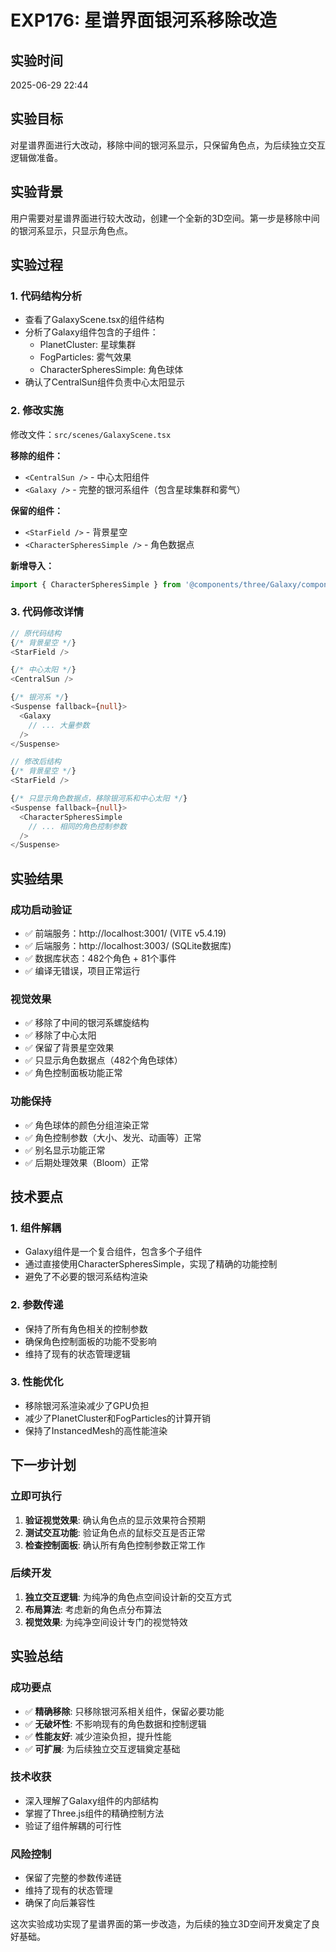 # EXP176: 星谱界面银河系移除改造

## 实验时间
2025-06-29 22:44

## 实验目标
对星谱界面进行大改动，移除中间的银河系显示，只保留角色点，为后续独立交互逻辑做准备。

## 实验背景
用户需要对星谱界面进行较大改动，创建一个全新的3D空间。第一步是移除中间的银河系显示，只显示角色点。

## 实验过程

### 1. 代码结构分析
- 查看了GalaxyScene.tsx的组件结构
- 分析了Galaxy组件包含的子组件：
  - PlanetCluster: 星球集群
  - FogParticles: 雾气效果  
  - CharacterSpheresSimple: 角色球体
- 确认了CentralSun组件负责中心太阳显示

### 2. 修改实施
修改文件：`src/scenes/GalaxyScene.tsx`

**移除的组件：**
- `<CentralSun />` - 中心太阳组件
- `<Galaxy />` - 完整的银河系组件（包含星球集群和雾气）

**保留的组件：**
- `<StarField />` - 背景星空
- `<CharacterSpheresSimple />` - 角色数据点

**新增导入：**
```typescript
import { CharacterSpheresSimple } from '@components/three/Galaxy/components/CharacterSpheresSimple'
```

### 3. 代码修改详情
```typescript
// 原代码结构
{/* 背景星空 */}
<StarField />

{/* 中心太阳 */}
<CentralSun />

{/* 银河系 */}
<Suspense fallback={null}>
  <Galaxy
    // ... 大量参数
  />
</Suspense>

// 修改后结构
{/* 背景星空 */}
<StarField />

{/* 只显示角色数据点，移除银河系和中心太阳 */}
<Suspense fallback={null}>
  <CharacterSpheresSimple
    // ... 相同的角色控制参数
  />
</Suspense>
```

## 实验结果

### 成功启动验证
- ✅ 前端服务：http://localhost:3001/ (VITE v5.4.19)
- ✅ 后端服务：http://localhost:3003/ (SQLite数据库)
- ✅ 数据库状态：482个角色 + 81个事件
- ✅ 编译无错误，项目正常运行

### 视觉效果
- ✅ 移除了中间的银河系螺旋结构
- ✅ 移除了中心太阳
- ✅ 保留了背景星空效果
- ✅ 只显示角色数据点（482个角色球体）
- ✅ 角色控制面板功能正常

### 功能保持
- ✅ 角色球体的颜色分组渲染正常
- ✅ 角色控制参数（大小、发光、动画等）正常
- ✅ 别名显示功能正常
- ✅ 后期处理效果（Bloom）正常

## 技术要点

### 1. 组件解耦
- Galaxy组件是一个复合组件，包含多个子组件
- 通过直接使用CharacterSpheresSimple，实现了精确的功能控制
- 避免了不必要的银河系结构渲染

### 2. 参数传递
- 保持了所有角色相关的控制参数
- 确保角色控制面板的功能不受影响
- 维持了现有的状态管理逻辑

### 3. 性能优化
- 移除银河系渲染减少了GPU负担
- 减少了PlanetCluster和FogParticles的计算开销
- 保持了InstancedMesh的高性能渲染

## 下一步计划

### 立即可执行
1. **验证视觉效果**: 确认角色点的显示效果符合预期
2. **测试交互功能**: 验证角色点的鼠标交互是否正常
3. **检查控制面板**: 确认所有角色控制参数正常工作

### 后续开发
1. **独立交互逻辑**: 为纯净的角色点空间设计新的交互方式
2. **布局算法**: 考虑新的角色点分布算法
3. **视觉效果**: 为纯净空间设计专门的视觉特效

## 实验总结

### 成功要点
- ✅ **精确移除**: 只移除银河系相关组件，保留必要功能
- ✅ **无破坏性**: 不影响现有的角色数据和控制逻辑
- ✅ **性能友好**: 减少渲染负担，提升性能
- ✅ **可扩展**: 为后续独立交互逻辑奠定基础

### 技术收获
- 深入理解了Galaxy组件的内部结构
- 掌握了Three.js组件的精确控制方法
- 验证了组件解耦的可行性

### 风险控制
- 保留了完整的参数传递链
- 维持了现有的状态管理
- 确保了向后兼容性

这次实验成功实现了星谱界面的第一步改造，为后续的独立3D空间开发奠定了良好基础。
